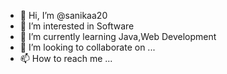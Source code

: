- 👋 Hi, I’m @sanikaa20
- 👀 I’m interested in Software 
- 🌱 I’m currently learning Java,Web Development
- 💞️ I’m looking to collaborate on ...
- 📫 How to reach me ...

<!---
sanikaa20/sanikaa20 is a ✨ special ✨ repository because its `README.md` (this file) appears on your GitHub profile.
You can click the Preview link to take a look at your changes.
--->
